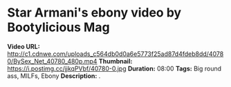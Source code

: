 # Star Armani's ebony video by Bootylicious Mag

**Video URL:** http://c1.cdnwe.com/uploads_c564db0d0a6e5773f25ad87d4fdeb8dd/40780/BySex_Net_40780_480p.mp4
**Thumbnail:** https://i.postimg.cc/jjkqPVbf/40780-0.jpg
**Duration:** 08:00
**Tags:** Big round ass, MILFs, Ebony
**Description:** .